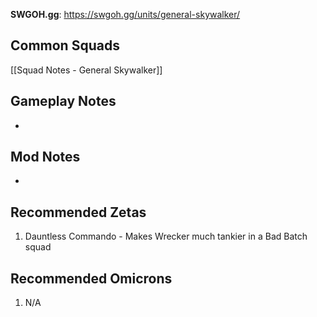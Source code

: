 **SWGOH.gg**: https://swgoh.gg/units/general-skywalker/

## Common Squads

[[Squad Notes - General Skywalker]]

## Gameplay Notes

 -  

## Mod Notes

 - 

## Recommended Zetas

1. Dauntless Commando - Makes Wrecker much tankier in a Bad Batch squad

## Recommended Omicrons

1. N/A